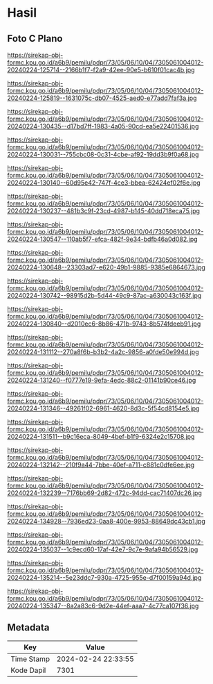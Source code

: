 # Hasil

## Foto C Plano

https://sirekap-obj-formc.kpu.go.id/a6b9/pemilu/pdpr/73/05/06/10/04/7305061004012-20240224-125714--2166b1f7-f2a9-42ee-90e5-b610f01cac4b.jpg

https://sirekap-obj-formc.kpu.go.id/a6b9/pemilu/pdpr/73/05/06/10/04/7305061004012-20240224-125819--1631075c-db07-4525-aed0-e77add7faf3a.jpg

https://sirekap-obj-formc.kpu.go.id/a6b9/pemilu/pdpr/73/05/06/10/04/7305061004012-20240224-130435--d17bd7ff-1983-4a05-90cd-ea5e22401536.jpg

https://sirekap-obj-formc.kpu.go.id/a6b9/pemilu/pdpr/73/05/06/10/04/7305061004012-20240224-130031--755cbc08-0c31-4cbe-af92-19dd3b9f0a68.jpg

https://sirekap-obj-formc.kpu.go.id/a6b9/pemilu/pdpr/73/05/06/10/04/7305061004012-20240224-130140--60d95e42-747f-4ce3-bbea-62424ef02f6e.jpg

https://sirekap-obj-formc.kpu.go.id/a6b9/pemilu/pdpr/73/05/06/10/04/7305061004012-20240224-130237--481b3c9f-23cd-4987-b145-40dd718eca75.jpg

https://sirekap-obj-formc.kpu.go.id/a6b9/pemilu/pdpr/73/05/06/10/04/7305061004012-20240224-130547--110ab5f7-efca-482f-9e34-bdfb46a0d082.jpg

https://sirekap-obj-formc.kpu.go.id/a6b9/pemilu/pdpr/73/05/06/10/04/7305061004012-20240224-130648--23303ad7-e620-49b1-9885-9385e6864673.jpg

https://sirekap-obj-formc.kpu.go.id/a6b9/pemilu/pdpr/73/05/06/10/04/7305061004012-20240224-130742--98915d2b-5d44-49c9-87ac-a630043c163f.jpg

https://sirekap-obj-formc.kpu.go.id/a6b9/pemilu/pdpr/73/05/06/10/04/7305061004012-20240224-130840--d2010ec6-8b86-471b-9743-8b574fdeeb91.jpg

https://sirekap-obj-formc.kpu.go.id/a6b9/pemilu/pdpr/73/05/06/10/04/7305061004012-20240224-131112--270a8f6b-b3b2-4a2c-9856-a0fde50e994d.jpg

https://sirekap-obj-formc.kpu.go.id/a6b9/pemilu/pdpr/73/05/06/10/04/7305061004012-20240224-131240--f0777e19-9efa-4edc-88c2-01141b90ce46.jpg

https://sirekap-obj-formc.kpu.go.id/a6b9/pemilu/pdpr/73/05/06/10/04/7305061004012-20240224-131346--49261f02-6961-4620-8d3c-5f54cd8154e5.jpg

https://sirekap-obj-formc.kpu.go.id/a6b9/pemilu/pdpr/73/05/06/10/04/7305061004012-20240224-131511--b9c16eca-8049-4bef-b1f9-6324e2c15708.jpg

https://sirekap-obj-formc.kpu.go.id/a6b9/pemilu/pdpr/73/05/06/10/04/7305061004012-20240224-132142--210f9a44-7bbe-40ef-a711-c881c0dfe6ee.jpg

https://sirekap-obj-formc.kpu.go.id/a6b9/pemilu/pdpr/73/05/06/10/04/7305061004012-20240224-132239--7176bb69-2d82-472c-94dd-cac71407dc26.jpg

https://sirekap-obj-formc.kpu.go.id/a6b9/pemilu/pdpr/73/05/06/10/04/7305061004012-20240224-134928--7936ed23-0aa8-400e-9953-88649dc43cb1.jpg

https://sirekap-obj-formc.kpu.go.id/a6b9/pemilu/pdpr/73/05/06/10/04/7305061004012-20240224-135037--1c9ecd60-17af-42e7-9c7e-9afa94b56529.jpg

https://sirekap-obj-formc.kpu.go.id/a6b9/pemilu/pdpr/73/05/06/10/04/7305061004012-20240224-135214--5e23ddc7-930a-4725-955e-d7f00159a94d.jpg

https://sirekap-obj-formc.kpu.go.id/a6b9/pemilu/pdpr/73/05/06/10/04/7305061004012-20240224-135347--8a2a83c6-9d2e-44ef-aaa7-4c77ca107f36.jpg


## Metadata

| Key        | Value               |
| ---------- | ------------------- |
| Time Stamp | 2024-02-24 22:33:55 |
| Kode Dapil | 7301                |




